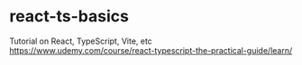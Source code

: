# react-ts-basics
 Tutorial on React, TypeScript, Vite, etc
 https://www.udemy.com/course/react-typescript-the-practical-guide/learn/
